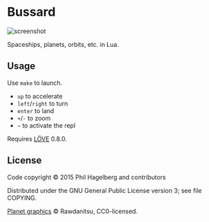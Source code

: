 # Bussard

<img src="http://p.hagelb.org/bussard.png" alt="screenshot" />

Spaceships, planets, orbits, etc. in Lua.

## Usage

Use `make` to launch.

* `up` to accelerate
* `left`/`right` to turn
* `enter` to land
* `+`/`-` to zoom
* `~` to activate the repl

Requires [LÖVE](http://love2d.org) 0.8.0.

## License

Code copyright © 2015 Phil Hagelberg and contributors

Distributed under the GNU General Public License version 3; see file COPYING.

[Planet graphics](http://opengameart.org/content/planets-and-stars-set-high-res) © Rawdanitsu, CC0-licensed.
